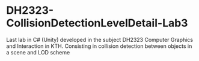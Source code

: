 # DH2323-CollisionDetectionLevelDetail-Lab3
Last lab in C# (Unity) developed in the subject DH2323 Computer Graphics and Interaction in KTH. Consisting in collision detection between objects in a scene and LOD scheme
